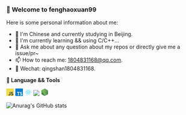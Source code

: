 ### 🚀 Welcome to fenghaoxuan99

Here is some personal information about me:

- 🔭 I'm Chinese and currently studying in Beijing.
- 📖 I'm currently learning && using C/C++...
- 🌱 Ask me about any question about my repos or directly give me a issue/pr~
- 📫 How to reach me: 1804831168@qq.com.
- 💬 Wechat:   qingshan1804831168.

**🔧 Language && Tools**  

<code><img height="20" src="https://raw.githubusercontent.com/github/explore/80688e429a7d4ef2fca1e82350fe8e3517d3494d/topics/javascript/javascript.png"></code>
<code><img height="20" src="https://raw.githubusercontent.com/github/explore/80688e429a7d4ef2fca1e82350fe8e3517d3494d/topics/typescript/typescript.png"></code>
<code><img height="20" src="https://raw.githubusercontent.com/github/explore/80688e429a7d4ef2fca1e82350fe8e3517d3494d/topics/react/react.png"></code>
<code><img height="20" src="https://nextjs.org/static/favicon/favicon-32x32.png"></code>
<code><img height="20" src="https://raw.githubusercontent.com/github/explore/80688e429a7d4ef2fca1e82350fe8e3517d3494d/topics/nodejs/nodejs.png"></code>  

![Anurag's GitHub stats](https://github-readme-stats.vercel.app/api?username=fenghaoxuan99&show_icons=true&theme=ambient_gradient&count_private=true)
